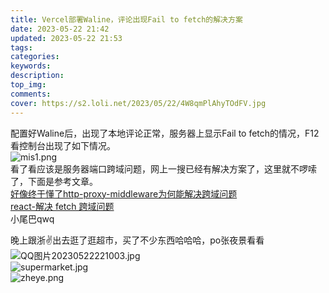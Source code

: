 ```yaml
---
title: Vercel部署Waline，评论出现Fail to fetch的解决方案
date: 2023-05-22 21:42
updated: 2023-05-22 21:53
tags:
categories:
keywords:
description:
top_img:
comments:
cover: https://s2.loli.net/2023/05/22/4W8qmPlAhyTOdFV.jpg
---
```

配置好Waline后，出现了本地评论正常，服务器上显示Fail to fetch的情况，F12看控制台出现了如下情况。<br/>
![mis1.png](https://s2.loli.net/2023/05/22/AFWgKuSJQX97lMy.png)  <br/>
看了看应该是服务器端口跨域问题，网上一搜已经有解决方案了，这里就不啰嗦了，下面是参考文章。<br/>
[好像终于懂了http-proxy-middleware为何能解决跨域问题](https://juejin.cn/post/6993644913900388359)<br/>
[react-解决 fetch 跨域问题](https://blog.csdn.net/qq_41956139/article/details/106564357)<br/>
小尾巴qwq

晚上跟浙✌出去逛了逛超市，买了不少东西哈哈哈，po张夜景看看<br/>
![QQ图片20230522221003.jpg](https://s2.loli.net/2023/05/22/4W8qmPlAhyTOdFV.jpg)<br/>
![supermarket.jpg](https://s2.loli.net/2023/05/22/Vui7HT1kfsQtCMr.jpg)<br/>
![zheye.png](https://s2.loli.net/2023/05/22/XlaIdZmtH6BnQ8u.png)<br/>
